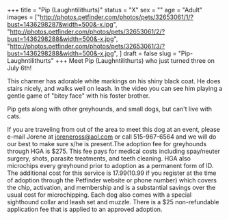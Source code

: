 +++
title = "Pip (Laughntilithurts)"
status = "X"
sex = ""
age = "Adult"
images = ["http://photos.petfinder.com/photos/pets/32653061/1/?bust=1436298287&width=500&-x.jpg",
"http://photos.petfinder.com/photos/pets/32653061/2/?bust=1436298288&width=500&-x.jpg",
"http://photos.petfinder.com/photos/pets/32653061/3/?bust=1436298288&width=500&-x.jpg",
]
draft = false
slug = "Pip-Laughntilithurts"
+++
Meet Pip (Laughntilithurts) who just turned three on July 6th!

This charmer has adorable white markings on his shiny black coat. He does stairs nicely, and walks well on leash. In the video you can see him playing a gentle game of "bitey face" with his foster brother.

Pip gets along with other greyhounds, and small dogs, but can't live with cats.

If you are traveling from out of the area to meet this dog at an event, please e-mail Jorene at joreneross@aol.com or call 515-967-6564 and we will do our best to make sure s/he is present.The adoption fee for greyhounds through HGA is $275. This fee pays for medical costs including spay/neuter surgery, shots, parasite treatments, and teeth cleaning. HGA also microchips every greyhound prior to adoption as a permanent form of ID. The additional cost for this service is $17.99 ($10.99 if you register at the time of adoption through the Petfinder website or phone number) which covers the chip, activation, and membership and is a substantial savings over the usual cost for microchipping. Each dog also comes with a special sighthound collar and leash set and muzzle. There is a $25 non-refundable application fee that is applied to an approved adoption.
